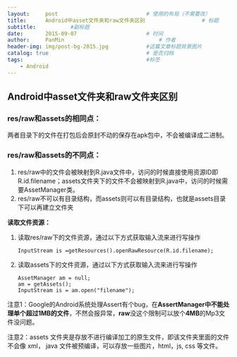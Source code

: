 ```yaml
---
layout:     post                            # 使用的布局（不需要改）
title:      Android中asset文件夹和raw文件夹区别                  # 标题
subtitle:           #副标题
date:       2015-09-07                      # 时间
author:     PanMin                              # 作者
header-img: img/post-bg-2015.jpg            #这篇文章标题背景图片
catalog: true                               # 是否归档
tags:                                       #标签
    - Android
---
```




## Android中asset文件夹和raw文件夹区别


### res/raw和assets的相同点：
两者目录下的文件在打包后会原封不动的保存在apk包中，不会被编译成二进制。


### res/raw和assets的不同点：
1. res/raw中的文件会被映射到R.java文件中，访问的时候直接使用资源ID即R.id.filename；assets文件夹下的文件不会被映射到R.java中，访问的时候需要AssetManager类。
2. res/raw不可以有目录结构，而assets则可以有目录结构，也就是assets目录下可以再建立文件夹


**读取文件资源：**
1. 读取res/raw下的文件资源，通过以下方式获取输入流来进行写操作
	```
	InputStream is =getResources().openRawResource(R.id.filename); 
	```
2. 读取assets下的文件资源，通过以下方式获取输入流来进行写操作
	```
	AssetManager am = null;  
    am = getAssets();  
    InputStream is = am.open("filename");  
	```


注意1：Google的Android系统处理Assert有个bug，在**AssertManager中不能处理单个超过1MB的文件**，不然会报异常，**raw**没这个限制可以放个**4MB**的Mp3文件没问题。

注意2：assets 文件夹是存放不进行编译加工的原生文件，即该文件夹里面的文件不会像 xml， java 文件被预编译，可以存放一些图片，html，js, css 等文件。
